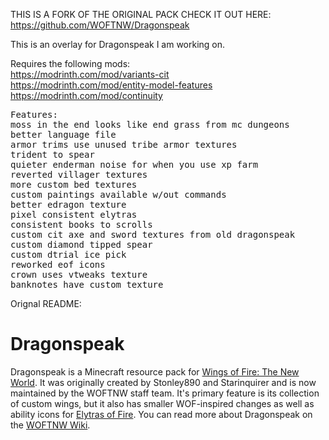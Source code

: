 THIS IS A FORK OF THE ORIGINAL PACK
CHECK IT OUT HERE: https://github.com/WOFTNW/Dragonspeak

This is an overlay for Dragonspeak I am working on.

Requires the following mods:<br>
https://modrinth.com/mod/variants-cit<br>
https://modrinth.com/mod/entity-model-features<br>
https://modrinth.com/mod/continuity
<pre>
Features:
moss in the end looks like end grass from mc dungeons
better language file
armor trims use unused tribe armor textures
trident to spear
quieter enderman noise for when you use xp farm
reverted villager textures
more custom bed textures
custom paintings available w/out commands
better edragon texture
pixel consistent elytras
consistent books to scrolls
custom cit axe and sword textures from old dragonspeak
custom diamond tipped spear
custom dtrial ice pick
reworked eof icons
crown uses vtweaks texture
banknotes have custom texture
</pre>
Orignal README:

# Dragonspeak

Dragonspeak is a Minecraft resource pack for [Wings of Fire: The New World](https://woftnw.org). It was originally created by Stonley890 and Starinquirer and is now maintained by the WOFTNW staff team. It's primary feature is its collection of custom wings, but it also has smaller WOF-inspired changes as well as ability icons for [Elytras of Fire](https://github.com/iHeronGH/Elytras-of-Fire). You can read more about Dragonspeak on the [WOFTNW Wiki](https://wiki.woftnw.org/wiki/Dragonspeak).
